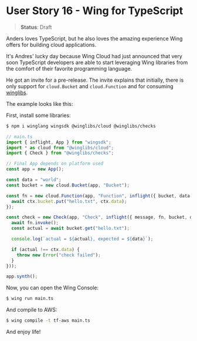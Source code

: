 # User Story 16 - Wing for TypeScript

> **Status**: Draft

Anders loves TypeScript, but he also loves the amazing experience Wing offers for building cloud applications.

It's Andres' lucky day because Wing Cloud had just announced that very soon TypeScript developers are able to start leveraging Wing libraries from the comfort of
their favorite programming language.

He got an invite for a pre-release. The invite explains that initially, there is only support for `cloud.Bucket` and `cloud.Function` and for consuming [winglibs](https://github.com/winglang/winglibs).

The example looks like this:

First, install some libraries:

```sh
$ npm i winglang wingsdk @winglibs/cloud @winglibs/checks
```

```ts
// main.ts
import { inflight, App } from "wingsdk";
import * as cloud from "@winglibs/cloud";
import { Check } from "@winglibs/checks";

// Final App depends on platform used
const app = new App();

const data = "world";
const bucket = new cloud.Bucket(app, "Bucket");

const fn = new cloud.Function(app, "Function", inflight({ bucket, data }, async (ctx, event) => {
  await ctx.bucket.put("hello.txt", ctx.data);
});

const check = new Check(app, "Check", inflight({ message, fn, bucket, data }, async (ctx, event) => {
  await fn.invoke();
  const actual = await bucket.get("hello.txt");

  console.log(`actual = ${actual}, expected = ${data}`);

  if (actual !== ctx.data) {
    throw new Error("check failed");
  }
}));

app.synth();
```

Now, you can open the Wing Console:

```sh
$ wing run main.ts
```

And compile to AWS:

```sh
$ wing compile -t tf-aws main.ts
```

And enjoy life!
